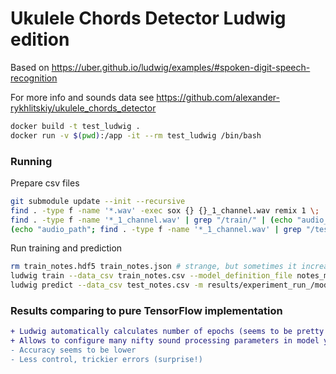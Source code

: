 # Ukulele Chords Detector Ludwig edition
Based on https://uber.github.io/ludwig/examples/#spoken-digit-speech-recognition

For more info and sounds data see https://github.com/alexander-rykhlitskiy/ukulele_chords_detector

```bash
docker build -t test_ludwig .
docker run -v $(pwd):/app -it --rm test_ludwig /bin/bash
```

### Running

Prepare csv files
```bash
git submodule update --init --recursive
find . -type f -name '*.wav' -exec sox {} {}_1_channel.wav remix 1 \;
find . -type f -name '*_1_channel.wav' | grep "/train/" | (echo "audio_path,label"; ruby -e 'puts STDIN.read.split("\n").map { |l| "#{l},#{l.match(/samples\/([^\/]+)\//)[1]}" }.join("\n")') > train_notes.csv
(echo "audio_path"; find . -type f -name '*_1_channel.wav' | grep "/test/") > test_notes.csv
```

Run training and prediction
```bash
rm train_notes.hdf5 train_notes.json # strange, but sometimes it increases accuracy
ludwig train --data_csv train_notes.csv --model_definition_file notes_model_definition.yaml
ludwig predict --data_csv test_notes.csv -m results/experiment_run_/model
```

### Results comparing to pure TensorFlow implementation
```diff
+ Ludwig automatically calculates number of epochs (seems to be pretty accurate)
+ Allows to configure many nifty sound processing parameters in model yaml file
- Accuracy seems to be lower
- Less control, trickier errors (surprise!)
```
